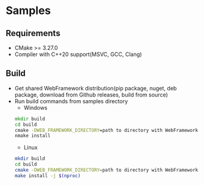 # Samples

## Requirements
* CMake >= 3.27.0
* Compiler with C++20 support(MSVC, GCC, Clang)

## Build
* Get shared WebFramework distribution(pip package, nuget, deb package, download from Github releases, build from source)
* Run build commands from samples directory
	* Windows
	```cmd
	mkdir build
	cd build
	cmake -DWEB_FRAMEWORK_DIRECTORY=path to directory with WebFramework.cmake file -G "NMake Makefiles" ..
	nmake install
	```
	* Linux
	```bash
	mkdir build
	cd build
	cmake -DWEB_FRAMEWORK_DIRECTORY=path to directory with WebFramework.cmake ..
	make install -j $(nproc)
	```
